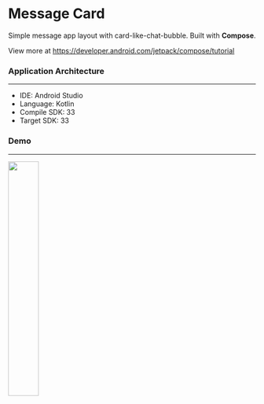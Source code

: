 # Message Card

Simple message app layout with card-like-chat-bubble. Built with **Compose**.

View more at https://developer.android.com/jetpack/compose/tutorial

### Application Architecture
---
- IDE: Android Studio
- Language: Kotlin
- Compile SDK: 33
- Target SDK: 33

### Demo
---
<img src="https://github.com/zask45/compose-message-card/assets/117462539/afaf37e7-25d1-494c-8002-8bff6e24f710" width="35%">

